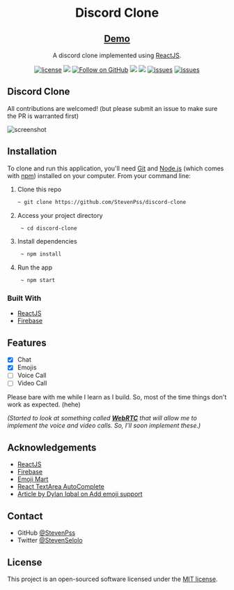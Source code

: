 <h1 align="center">Discord Clone</h1>

<div align="center">

<h2>
   <a href="https://discord-clone-948e1.web.app/">
   Demo
   </a>
</h2>

A discord clone implemented using [ReactJS](https://reactjs.org/).


[![license](https://img.shields.io/badge/license-MIT-blue.svg)](https://github.com/StevenPss/discord-clone/blob/dev/LICENSE)
<img src="https://img.shields.io/badge/developed%20by-StevenPss-blue.svg">
[![Follow on GitHub](https://img.shields.io/github/followers/StevenPss?label=Follow&style=social)](https://github.com/StevenPss)
<img src="https://img.shields.io/github/stars/StevenPss/discord-clone.svg?style=flat">
<img src="https://img.shields.io/github/languages/top/StevenPss/discord-clone.svg"/>
[![issues](https://img.shields.io/github/issues/StevenPss/discord-clone.svg)](https://github.com/StevenPss/discord-clone/issues)
[![issues](https://img.shields.io/badge/PRs-welcome-brightgreen.svg?style=flat)](https://github.com/StevenPss/discord-clone/pulls)

</p>

</div>


## Discord Clone

All contributions are welcomed! (but please submit an issue to make sure the PR is warranted first)

![screenshot](https://github.com/StevenPss/discord-clone/tree/dev/src/static/demo.png)

## Installation

To clone and run this application, you'll need [Git](https://git-scm.com) and [Node.js](https://nodejs.org/en/download/) (which comes with [npm](http://npmjs.com)) installed on your computer. From your command line:

1. Clone this repo
    ```zsh
    ~ git clone https://github.com/StevenPss/discord-clone
    ```
2. Access your project directory 
   ```zsh
    ~ cd discord-clone
   ```
3. Install dependencies
   ```zsh
    ~ npm install
   ```
4. Run the app
   ```zsh
    ~ npm start
   ```


### Built With

<!-- This section should list any major frameworks that you built your project using. Here are a few examples.-->

- [ReactJS](https://reactjs.org/)
- [Firebase](https://firebase.google.com/)

## Features

<!-- List the features of your application or follow the template. Don't share the figma file here :) -->


- [X] Chat
- [x] Emojis
- [ ] Voice Call
- [ ] Video Call

Please bare with me while I learn as I build. So, most of the time things don't work as expected. (hehe)

*(Started to look at something called [**WebRTC**](https://webrtc.org/) that will allow me to implement the voice and video calls. So, I'll soon implement these.)*

## Acknowledgements

<!-- This section should list any articles or add-ons/plugins that helps you to complete the project. This is optional but it will help you in the future. For exmpale -->

- [ReactJS](https://reactjs.org/)
- [Firebase](https://firebase.google.com/)
- [Emoji Mart](https://www.npmjs.com/package/emoji-mart)
- [React TextArea AutoComplete](https://www.npmjs.com/package/@webscopeio/react-textarea-autocomplete)
- [Article by Dylan Iqbal on Add emoji support](https://morioh.com/p/2b1a49e4b53f)


## Contact

- GitHub [@StevenPss](https://github.com/StevenPss)
- Twitter [@StevenSelolo](https://twitter.com/StevenSelolo)

## License

This project is an open-sourced software licensed under the [MIT license](https://github.com/StevenPss/discord-clone/blob/dev/LICENSE).